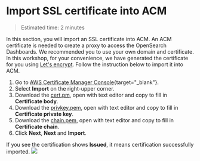 # Import SSL certificate into ACM
> Estimated time: 2 minutes

In this section, you will import an SSL certificate into ACM. An ACM certificate is needed to create a proxy to access the OpenSearch Dashboards. 
We recommended you to use your own domain and certificate. In this workshop, for your convenience, we have generated the certificate for you using [Let's encrypt](https://letsencrypt.org/). Follow
the instruction below to import it into ACM.  

1. Go to [AWS Certificate Manager Console](https://console.aws.amazon.com/acm/home?region=us-east-1#/certificates/list){target="_blank"}.
2. Select **Import** on the right-upper corner.
3. Download the [cert.pm](https://aws-gcr-solutions-assets.s3.amazonaws.com/log-hub-workshop/cert.pem), open with text editor and copy to fill in **Certificate body**.
4. Download the [privkey.pem](https://aws-gcr-solutions-assets.s3.amazonaws.com/log-hub-workshop/privkey.pem), open with text editor and copy to fill in **Certificate private key**.
5. Download the [chain.pem](https://aws-gcr-solutions-assets.s3.amazonaws.com/log-hub-workshop/chain.pem), open with text editor and copy to fill in **Certificate chain**.
6. Click **Next**, **Next** and **Import**. 

If you see the certification shows **Issued**, it means certification successfully imported.
![](../../images/workshop/certification-success.png)
